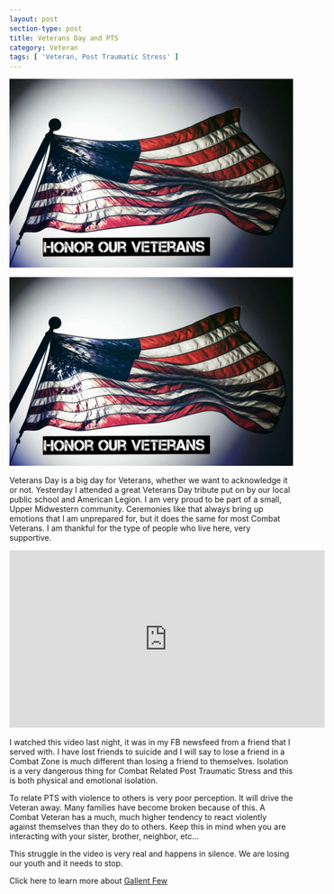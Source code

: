 ```yaml
---
layout: post
section-type: post
title: Veterans Day and PTS
category: Veteran
tags: [ 'Veteran, Post Traumatic Stress' ]
---
```


![Honor Veterans](/img/articles/vet.jpg)

<img src="img/articles/vet.jpg" alt="Honor Veterans" >

Veterans Day is a big day for Veterans, whether we want to acknowledge it or not.  Yesterday I attended a great Veterans Day tribute put on by our local public school and American Legion.  I am very proud to be part of a small, Upper Midwestern community.  Ceremonies like that always bring up emotions that I am unprepared for, but it does the same for most Combat Veterans.  I am thankful for the type of people who live here, very supportive.


<iframe width="560" height="315" src="https://www.youtube.com/embed/BuvNOAutrBc" frameborder="0" allowfullscreen></iframe>

I watched this video last night, it was in my FB newsfeed from a friend that I served with.  I have lost friends to suicide and I will say to lose a friend in a Combat Zone is much different than losing a friend to themselves.  Isolation is a very dangerous thing for Combat Related Post Traumatic Stress and this is both physical and emotional isolation. 
 
To relate PTS with violence to others is very poor perception.  It will drive the Veteran away.  Many families have become broken because of this.  A Combat Veteran has a much, much higher tendency to react violently against themselves than they do to others.  Keep this in mind when you are interacting with your sister, brother, neighbor, etc…  

This struggle in the video is very real and happens in silence.  We are losing our youth and it needs to stop.

Click here to learn more about [Gallent Few](https://gallantfew.org/)
